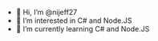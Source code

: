 - 👋 Hi, I’m @nijeff27
- 👀 I’m interested in C# and Node.JS
- 🌱 I’m currently learning C# and Node.JS

<!---
nijeff27/nijeff27 is a ✨ special ✨ repository because its `README.md` (this file) appears on your GitHub profile.
You can click the Preview link to take a look at your changes.
--->

